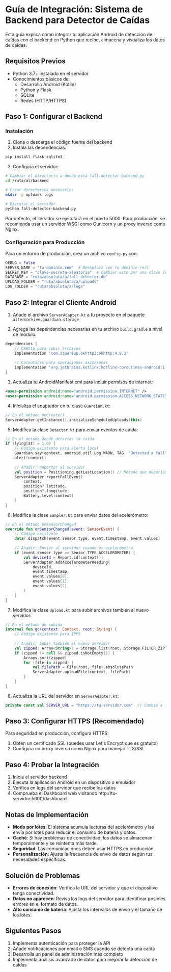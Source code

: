# Guía de Integración: Sistema de Backend para Detector de Caídas

Esta guía explica cómo integrar tu aplicación Android de detección de caídas con el backend en Python que recibe, almacena y visualiza los datos de caídas.

## Requisitos Previos

- Python 3.7+ instalado en el servidor
- Conocimientos básicos de:
  - Desarrollo Android (Kotlin)
  - Python y Flask
  - SQLite
  - Redes (HTTP/HTTPS)

## Paso 1: Configurar el Backend

### Instalación

1. Clona o descarga el código fuente del backend
2. Instala las dependencias:

```bash
pip install flask sqlite3
```

3. Configura el servidor:

```bash
# Cambiar el directorio a donde está fall-detector-backend.py
cd /ruta/al/backend

# Crear directorios necesarios
mkdir -p uploads logs

# Ejecutar el servidor
python fall-detector-backend.py
```

Por defecto, el servidor se ejecutará en el puerto 5000. Para producción, se recomienda usar un servidor WSGI como Gunicorn y un proxy inverso como Nginx.

### Configuración para Producción

Para un entorno de producción, crea un archivo `config.py` con:

```python
DEBUG = False
SERVER_NAME = "tu-dominio.com"  # Reemplaza con tu dominio real
SECRET_KEY = "clave-secreta-aleatoria"  # Cambiar esto por una clave segura
DATABASE = "ruta/absoluta/a/fall_detector.db"
UPLOAD_FOLDER = "ruta/absoluta/a/uploads"
LOG_FOLDER = "ruta/absoluta/a/logs"
```

## Paso 2: Integrar el Cliente Android

1. Añade el archivo `ServerAdapter.kt` a tu proyecto en el paquete `altermarkive.guardian.storage`

2. Agrega las dependencias necesarias en tu archivo `build.gradle` a nivel de módulo:

```gradle
dependencies {
    // OkHttp para subir archivos
    implementation 'com.squareup.okhttp3:okhttp:4.9.3'
    
    // Coroutines para operaciones asíncronas
    implementation 'org.jetbrains.kotlinx:kotlinx-coroutines-android:1.6.0'
}
```

3. Actualiza tu AndroidManifest.xml para incluir permisos de internet:

```xml
<uses-permission android:name="android.permission.INTERNET" />
<uses-permission android:name="android.permission.ACCESS_NETWORK_STATE" />
```

4. Inicializa el adaptador en tu clase `Guardian.kt`:

```kotlin
// En el método onCreate()
ServerAdapter.getInstance().initializeScheduledUploads(this)
```

5. Modifica la clase `Detector.kt` para enviar eventos de caída:

```kotlin
// En el método donde detectas la caída
if (lying[at] = 1.0) {
    // Código existente para alerta local
    Guardian.say(context, android.util.Log.WARN, TAG, "Detected a fall")
    alert(context)
    
    // Añadir: Reportar al servidor
    val position = Positioning.getLastLocation() // Método que deberías crear para obtener la ubicación
    ServerAdapter.reportFallEvent(
        context,
        position?.latitude,
        position?.longitude,
        Battery.level(context)
    )
}
```

6. Modifica la clase `Sampler.kt` para enviar datos del acelerómetro:

```kotlin
// En el método onSensorChanged
override fun onSensorChanged(event: SensorEvent) {
    // Código existente
    data?.dispatch(event.sensor.type, event.timestamp, event.values)
    
    // Añadir: Enviar al servidor cuando es acelerómetro
    if (event.sensor.type == Sensor.TYPE_ACCELEROMETER) {
        val deviceId = Report.id(context())
        ServerAdapter.addAccelerometerReading(
            deviceId,
            event.timestamp,
            event.values[0],
            event.values[1],
            event.values[2]
        )
    }
}
```

7. Modifica la clase `Upload.kt` para subir archivos también al nuevo servidor:

```kotlin
// En el método de subida
internal fun go(context: Context, root: String) {
    // Código existente para IPFS
    
    // Añadir: Subir también al nuevo servidor
    val zipped: Array<String>? = Storage.list(root, Storage.FILTER_ZIP)
    if (zipped != null && zipped.isNotEmpty()) {
        Arrays.sort(zipped)
        for (file in zipped) {
            val filePath = File(root, file).absolutePath
            ServerAdapter.uploadFile(context, filePath)
        }
    }
}
```

8. Actualiza la URL del servidor en `ServerAdapter.kt`:

```kotlin
private const val SERVER_URL = "https://tu-servidor.com"  // Cambia a tu dominio o IP real
```

## Paso 3: Configurar HTTPS (Recomendado)

Para seguridad en producción, configura HTTPS:

1. Obtén un certificado SSL (puedes usar Let's Encrypt que es gratuito)
2. Configura un proxy inverso como Nginx para manejar TLS/SSL

## Paso 4: Probar la Integración

1. Inicia el servidor backend
2. Ejecuta la aplicación Android en un dispositivo o emulador
3. Verifica en logs del servidor que recibe los datos
4. Comprueba el Dashboard web visitando http://tu-servidor:5000/dashboard

## Notas de Implementación

- **Modo por lotes**: El sistema acumula lecturas del acelerómetro y las envía por lotes para reducir el consumo de batería y datos.
- **Caché**: Si hay problemas de conectividad, los datos se almacenan temporalmente y se reintenta más tarde.
- **Seguridad**: Las comunicaciones deben usar HTTPS en producción.
- **Personalización**: Ajusta la frecuencia de envío de datos según tus necesidades específicas.

## Solución de Problemas

- **Errores de conexión**: Verifica la URL del servidor y que el dispositivo tenga conectividad.
- **Datos no aparecen**: Revisa los logs del servidor para identificar posibles errores en el formato de datos.
- **Alto consumo de batería**: Ajusta los intervalos de envío y el tamaño de los lotes.

## Siguientes Pasos

1. Implementa autenticación para proteger la API
2. Añade notificaciones por email o SMS cuando se detecta una caída
3. Desarrolla un panel de administración más completo
4. Implementa análisis avanzado de datos para mejorar la detección de caídas